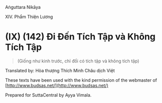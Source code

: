  

Aṅguttara Nikāya

XIV. Phẩm Thiện Lương

# (IX) (142) Ði Ðến Tích Tập và Không Tích Tập

> (Giống như kinh trước, chỉ đổi có tích tập và không tích tập)

Translated by: Hòa thượng Thích Minh Châu dịch Việt

These texts have been used with the kind permission of the webmaster of [http://www.budsas.net/](http://www.budsas.net/)

Prepared for SuttaCentral by Ayya Vimala.